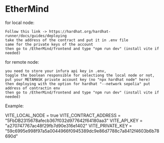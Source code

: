 # EtherMind

for local node:

    Follow this link -> https://hardhat.org/hardhat-runner/docs/guides/deploying
    take the address of the contract and put it in .env file
    same for the private keys of the account
    then go to /EtherMind/frontend and type "npm run dev" (install vite if needed)


for remote node:

    you need to store your infura api key in .env,
    toggle the boolean responsible for selectiong the local node or not,
    put your METAMASK private account key (no "npx hardhat node" here)
    then deploying with the option for hardhat "--network sepolia" put address of contractin env
    then go to /EtherMind/frontend and type "npm run dev" (install vite if needed)


Example:

VITE_LOCAL_NODE = true
VITE_CONTRACT_ADDRESS = "5FbDB2315678afecb367f032d977642f64180aa3"
VITE_API_KEY = "a270747767ac48f29fb7d90e316e1402"
VITE_PRIVATE_KEY = "59c6995e998f97a5a0044966f0945389dc9e86d7788c7a8412f4603b6b78690d"
